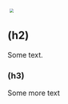 
<!-- 
    Use img HTML tag instead of markdown. Markdown isn't flexible enough - need to be able to resize images quickly.
    Not sure why the transform is leaving original size bounding box, but can probably fix with CSS. 
-->
<img src="https://img.freepik.com/premium-vector/vector-illustration-hand-drawn-realistic-sketch-pangolin-isolated-white-background_231873-577.jpg" style="transform: scale(0.5)">

## (h2)

Some text.

### (h3)

Some more text
